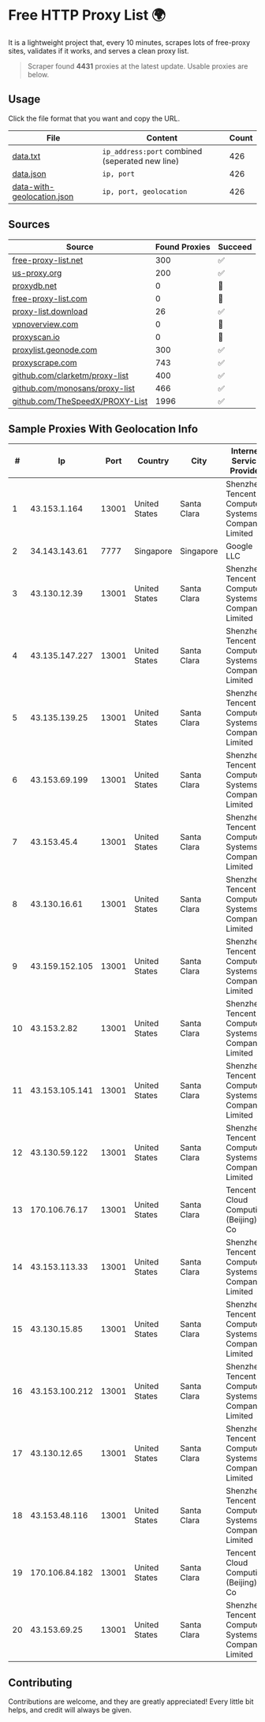 
# Free HTTP Proxy List 🌍

It is a lightweight project that, every 10 minutes, scrapes lots of free-proxy sites, validates if it works, and serves a clean proxy list.


> Scraper found **4431** proxies at the latest update. Usable proxies are below.

## Usage

Click the file format that you want and copy the URL.


|File|Content|Count|
|----|-------|-----|
|[data.txt](https://raw.githubusercontent.com/themiralay/Proxy-List-World/master/data.txt)|`ip_address:port` combined (seperated new line)|426|
|[data.json](https://raw.githubusercontent.com/themiralay/Proxy-List-World/master/data.json)|`ip, port`|426|
|[data-with-geolocation.json](https://raw.githubusercontent.com/themiralay/Proxy-List-World/master/data-with-geolocation.json)|`ip, port, geolocation`|426|

## Sources

|Source|Found Proxies|Succeed|
|------|-------------|-------|
|[free-proxy-list.net](https://free-proxy-list.net)|300|✅|
|[us-proxy.org](https://www.us-proxy.org)|200|✅|
|[proxydb.net](http://proxydb.net)|0|🚫|
|[free-proxy-list.com](https://free-proxy-list.com/?page=&port=&type%5B%5D=http&type%5B%5D=https&up_time=0&search=Search)|0|🚫|
|[proxy-list.download](https://www.proxy-list.download/HTTP)|26|✅|
|[vpnoverview.com](https://vpnoverview.com/privacy/anonymous-browsing/free-proxy-servers)|0|🚫|
|[proxyscan.io](https://www.proxyscan.io)|0|🚫|
|[proxylist.geonode.com](https://proxylist.geonode.com/api/proxy-list?limit=300&page=1&sort_by=lastChecked&sort_type=desc&protocols=http,https)|300|✅|
|[proxyscrape.com](https://api.proxyscrape.com/v2/?request=displayproxies&protocol=http&timeout=10000&country=all&ssl=all&anonymity=all)|743|✅|
|[github.com/clarketm/proxy-list](https://raw.githubusercontent.com/clarketm/proxy-list/master/proxy-list-raw.txt)|400|✅|
|[github.com/monosans/proxy-list](https://raw.githubusercontent.com/monosans/proxy-list/main/proxies/http.txt)|466|✅|
|[github.com/TheSpeedX/PROXY-List](https://raw.githubusercontent.com/TheSpeedX/PROXY-List/master/http.txt)|1996|✅|


## Sample Proxies With Geolocation Info

|#|Ip|Port|Country|City|Internet Service Provider|
|-|--|----|-------|----|-------------------------|
|1|43.153.1.164|13001|United States|Santa Clara|Shenzhen Tencent Computer Systems Company Limited|
|2|34.143.143.61|7777|Singapore|Singapore|Google LLC|
|3|43.130.12.39|13001|United States|Santa Clara|Shenzhen Tencent Computer Systems Company Limited|
|4|43.135.147.227|13001|United States|Santa Clara|Shenzhen Tencent Computer Systems Company Limited|
|5|43.135.139.25|13001|United States|Santa Clara|Shenzhen Tencent Computer Systems Company Limited|
|6|43.153.69.199|13001|United States|Santa Clara|Shenzhen Tencent Computer Systems Company Limited|
|7|43.153.45.4|13001|United States|Santa Clara|Shenzhen Tencent Computer Systems Company Limited|
|8|43.130.16.61|13001|United States|Santa Clara|Shenzhen Tencent Computer Systems Company Limited|
|9|43.159.152.105|13001|United States|Santa Clara|Shenzhen Tencent Computer Systems Company Limited|
|10|43.153.2.82|13001|United States|Santa Clara|Shenzhen Tencent Computer Systems Company Limited|
|11|43.153.105.141|13001|United States|Santa Clara|Shenzhen Tencent Computer Systems Company Limited|
|12|43.130.59.122|13001|United States|Santa Clara|Shenzhen Tencent Computer Systems Company Limited|
|13|170.106.76.17|13001|United States|Santa Clara|Tencent Cloud Computing (Beijing) Co|
|14|43.153.113.33|13001|United States|Santa Clara|Shenzhen Tencent Computer Systems Company Limited|
|15|43.130.15.85|13001|United States|Santa Clara|Shenzhen Tencent Computer Systems Company Limited|
|16|43.153.100.212|13001|United States|Santa Clara|Shenzhen Tencent Computer Systems Company Limited|
|17|43.130.12.65|13001|United States|Santa Clara|Shenzhen Tencent Computer Systems Company Limited|
|18|43.153.48.116|13001|United States|Santa Clara|Shenzhen Tencent Computer Systems Company Limited|
|19|170.106.84.182|13001|United States|Santa Clara|Tencent Cloud Computing (Beijing) Co|
|20|43.153.69.25|13001|United States|Santa Clara|Shenzhen Tencent Computer Systems Company Limited|



## Contributing

Contributions are welcome, and they are greatly appreciated! Every
little bit helps, and credit will always be given.

